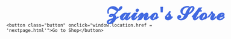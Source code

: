 <html lang="en" xmlns="http://www.w3.org/1999/xhtml">
<head>
    <meta charset="utf-8" />
    <title>Zaino's Store</title>
    <style>
        body {
            background-image: url('https://images.pexels.com/photos/1323550/pexels-photo-1323550.jpeg?auto=compress&cs=tinysrgb&w=1260&h=750&dpr=1.jpg');
            background-size: cover;
            background-repeat: no-repeat;
        }
    </style>
    

</head>
<body>
    <h1>𝓩𝓪𝓲𝓷𝓸'𝓼 𝓢𝓽𝓸𝓻𝓮</h1>
    <style>
        h1 {
            color: royalblue;
            font-size: 50px;
            position: relative;
            left: 265px;
            top: 40px;
        }
    </style>
    <style>
        .button {
            position: relative;
            top: 230px;
            left: 380px;
            width: 200px;
            height: 50px;
            background-color: lightblue;
            color: white;
        }
    </style>
    
    <button class="button" onclick="window.location.href = 'nextpage.html'">Go to Shop</button>
</body>
</html>
